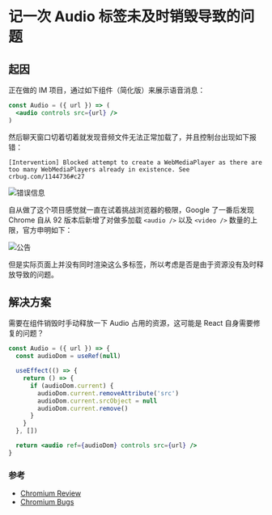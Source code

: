 # 记一次 Audio 标签未及时销毁导致的问题

## 起因
正在做的 IM 项目，通过如下组件（简化版）来展示语音消息：
```jsx
const Audio = ({ url }) => (
  <audio controls src={url} />
)
```
然后聊天窗口切着切着就发现音频文件无法正常加载了，并且控制台出现如下报错：
```
[Intervention] Blocked attempt to create a WebMediaPlayer as there are too many WebMediaPlayers already in existence. See crbug.com/1144736#c27
```
![错误信息](https://pic.imgdb.cn/item/61090eb15132923bf80b1389.jpg)

自从做了这个项目感觉就一直在试着挑战浏览器的极限，Google 了一番后发现 Chrome 自从 92 版本后新增了对做多加载 `<audio />` 以及 `<video />` 数量的上限，官方申明如下：

![公告](https://pic.imgdb.cn/item/610911f85132923bf812cfff.jpg)

但是实际页面上并没有同时渲染这么多标签，所以考虑是否是由于资源没有及时释放导致的问题。

## 解决方案
需要在组件销毁时手动释放一下 Audio 占用的资源，这可能是 React 自身需要修复的问题？
```jsx
const Audio = ({ url }) => {
  const audioDom = useRef(null)

  useEffect(() => {
    return () => {
      if (audioDom.current) {
        audioDom.current.removeAttribute('src')
        audioDom.current.srcObject = null
        audioDom.current.remove()
      }
    }
  }, [])

  return <audio ref={audioDom} controls src={url} />
}
```

### 参考
* [Chromium Review](https://chromium-review.googlesource.com/c/chromium/src/+/2816118)
* [Chromium Bugs](https://bugs.chromium.org/p/chromium/issues/detail?id=1232649)